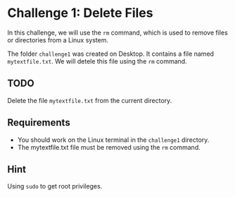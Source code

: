 # Challenge 1: Delete Files

In this challenge, we will use the `rm` command, which is used to remove files or directories from a Linux system.

The folder `challenge1` was created on Desktop. It contains a file named `mytextfile.txt`. We will detele this file using the `rm` command.

## TODO

Delete the file `mytextfile.txt` from the current directory.

## Requirements

* You should work on the Linux terminal in the `challenge1` directory.
* The mytextfile.txt file must be removed using the `rm` command.

## Hint

Using `sudo` to get root privileges.
